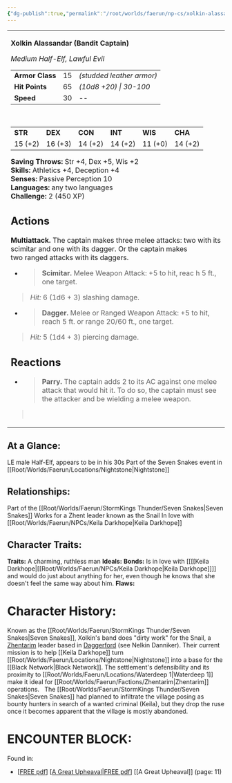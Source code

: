 ```yaml
---
{"dg-publish":true,"permalink":"/root/worlds/faerun/np-cs/xolkin-alassandar/","tags":["Faerun"]}
---
```


<table><tbody><tr class="odd"><td><p>
<strong>Xolkin Alassandar (Bandit Captain)</strong></p><p>
<em>Medium Half-Elf, Lawful Evil<br/>
</em></p><table><tbody><tr class="odd"><td>
<strong>Armor Class</strong></td><td>15</td><td><em>(studded leather armor)</em></td></tr><tr class="even"><td>
<strong>Hit Points</strong></td><td>65</td><td><em>(10d8 +20) | 30-100</em></td></tr><tr class="odd"><td>
<strong>Speed</strong></td><td>30</td><td>--</td></tr></tbody></table><p> </p><table><tbody><tr class="odd"><td>
<strong>STR</strong></td><td>
<strong>DEX</strong></td><td>
<strong>CON</strong></td><td>
<strong>INT</strong></td><td>
<strong>WIS</strong></td><td>
<strong>CHA</strong></td></tr><tr class="even"><td>15 (+2)</td><td>16 (+3)</td><td>14 (+2)</td><td>14 (+2)</td><td>11 (+0)</td><td>14 (+2)</td></tr></tbody></table><p><strong>Saving Throws: </strong>Str +4, Dex +5, Wis +2<br />
<strong>Skills:</strong> Athletics +4, Deception +4<br />
<strong>Senses:</strong> Passive Perception 10<br />
<strong>Languages:</strong> any two languages<br />
<strong>Challenge:</strong> 2 (450 XP)</p><h2 id="actions"><strong>Actions</strong></h2><p><strong>Multiattack.</strong> The captain makes three melee attacks: two with its scimitar and one with its dagger. Or the captain makes two ranged attacks with its daggers.</p><ul><li><blockquote><p>
<strong>Scimitar.</strong> Melee Weapon Attack: +5 to hit, reac h 5 ft., one target.</p></blockquote></li></ul><blockquote><p><em>Hit:</em> 6 (1d6 + 3) slashing damage.</p></blockquote><ul><li><blockquote><p><strong>Dagger.</strong> Melee or Ranged Weapon Attack: +5 to hit, reach 5 ft. or range 20/60 ft., one target.</p></blockquote></li></ul><blockquote><p><em>Hit:</em> 5 (1d4 + 3) piercing damage.</p></blockquote><h2 id="reactions"><strong>
Reactions</strong></h2><ul><li><blockquote><p><strong>Parry.</strong> The captain adds 2 to its AC against one melee attack that would hit it. To do so, the captain must see the attacker and be wielding a melee weapon.</p></blockquote></li></ul><blockquote><p> </p></blockquote></td></tr></tbody></table>

## At a Glance:
LE male Half-Elf, appears to be in his 30s
Part of the Seven Snakes event in [[Root/Worlds/Faerun/Locations/Nightstone\|Nightstone]]

## Relationships:
Part of the [[Root/Worlds/Faerun/StormKings Thunder/Seven Snakes\|Seven Snakes]]
Works for a Zhent leader known as the Snail
In love with [[Root/Worlds/Faerun/NPCs/Keila Darkhope\|Keila Darkhope]] 

## Character Traits:
**Traits:** A charming, ruthless man
**Ideals:**
**Bonds:** Is in love with [[[[Keila Darkhope\|[[Root/Worlds/Faerun/NPCs/Keila Darkhope\|Keila Darkhope]]]] and would do just about anything for her, even though he knows that she doesn't feel the same way about him.
**Flaws:**
# **Character History:**

Known as the [[Root/Worlds/Faerun/StormKings Thunder/Seven Snakes\|Seven Snakes]], Xolkin's band does "dirty work" for the Snail, a [Zhentarim](Worlds/Barovia/Factions/Zhentarim.md) leader based in [Daggerford](Daggerford.md) (see Nelkin Danniker). Their current mission is to help [[Keila Darkhope]]  turn [[Root/Worlds/Faerun/Locations/Nightstone\|Nightstone]] into a base for the [[Black Network\|Black Network]]. The settlement's defensibility and its proximity to [[Root/Worlds/Faerun/Locations/Waterdeep 1\|Waterdeep 1]] make it ideal for [[Root/Worlds/Faerun/Factions/Zhentarim\|Zhentarim]] operations.
 
The [[Root/Worlds/Faerun/StormKings Thunder/Seven Snakes\|Seven Snakes]] had planned to infiltrate the village posing as bounty hunters in search of a wanted criminal (Keila), but they drop the ruse once it becomes apparent that the village is mostly abandoned. 

# **ENCOUNTER BLOCK:**

Found in:

-   \[[FREE pdf](https://www.dmsguild.com/product/189150/DDIA05-Storm-Kings-Thunder-A-Great-Upheaveal-5e)\] [[A Great Upheaval\|FREE pdf](https://www.dmsguild.com/product/189150/DDIA05-Storm-Kings-Thunder-A-Great-Upheaveal-5e)\] [[A Great Upheaval]] (page: 11)